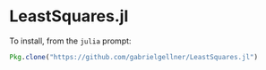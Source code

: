 # LeastSquares.jl

To install, from the `julia` prompt:
```jl
Pkg.clone("https://github.com/gabrielgellner/LeastSquares.jl")
```
